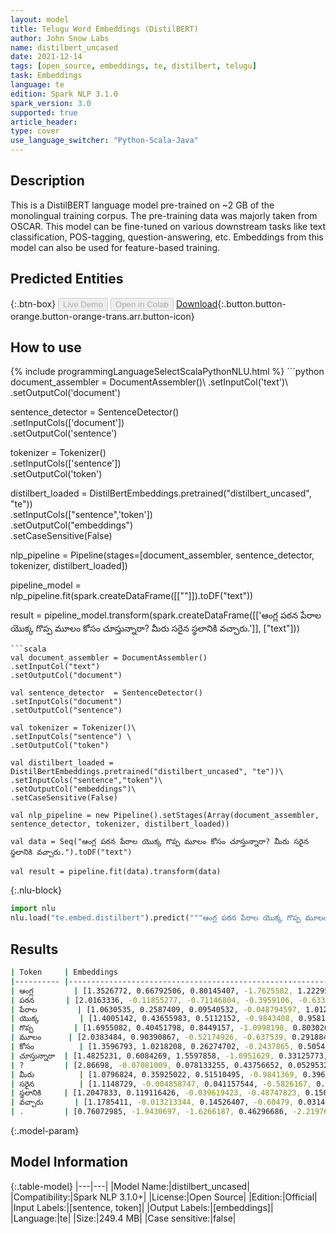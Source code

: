 ```yaml
---
layout: model
title: Telugu Word Embeddings (DistilBERT)
author: John Snow Labs
name: distilbert_uncased
date: 2021-12-14
tags: [open_source, embeddings, te, distilbert, telugu]
task: Embeddings
language: te
edition: Spark NLP 3.1.0
spark_version: 3.0
supported: true
article_header:
type: cover
use_language_switcher: "Python-Scala-Java"
---
```


## Description

This is a DistilBERT language model pre-trained on ~2 GB of the monolingual training corpus. The pre-training data was majorly taken from OSCAR. This model can be fine-tuned on various downstream tasks like text classification, POS-tagging, question-answering, etc. Embeddings from this model can also be used for feature-based training.

## Predicted Entities



{:.btn-box}
<button class="button button-orange" disabled>Live Demo</button>
<button class="button button-orange" disabled>Open in Colab</button>
[Download](https://s3.amazonaws.com/auxdata.johnsnowlabs.com/public/models/distilbert_uncased_te_3.1.0_3.0_1639472349482.zip){:.button.button-orange.button-orange-trans.arr.button-icon}

## How to use



<div class="tabs-box" markdown="1">
{% include programmingLanguageSelectScalaPythonNLU.html %}
```python
document_assembler = DocumentAssembler()\
.setInputCol('text')\
.setOutputCol('document')

sentence_detector = SentenceDetector() \
.setInputCols(['document'])\
.setOutputCol('sentence')

tokenizer = Tokenizer()\
.setInputCols(['sentence']) \
.setOutputCol('token')

distilbert_loaded = DistilBertEmbeddings.pretrained("distilbert_uncased", "te"))\
.setInputCols(["sentence",'token'])\
.setOutputCol("embeddings")\
.setCaseSensitive(False)

nlp_pipeline = Pipeline(stages=[document_assembler, sentence_detector, tokenizer, distilbert_loaded])

pipeline_model = nlp_pipeline.fit(spark.createDataFrame([[""]]).toDF("text"))

result = pipeline_model.transform(spark.createDataFrame([['ఆంగ్ల పఠన పేరాల యొక్క గొప్ప మూలం కోసం చూస్తున్నారా? మీరు సరైన స్థలానికి వచ్చారు.']], ["text"]))

```
```scala
val document_assembler = DocumentAssembler() 
.setInputCol("text") 
.setOutputCol("document")

val sentence_detector  = SentenceDetector()
.setInputCols("document")
.setOutputCol("sentence")

val tokenizer = Tokenizer()\
.setInputCols("sentence") \
.setOutputCol("token")

val distilbert_loaded = DistilBertEmbeddings.pretrained("distilbert_uncased", "te"))\
.setInputCols("sentence","token")\
.setOutputCol("embeddings")\
.setCaseSensitive(False)

val nlp_pipeline = new Pipeline().setStages(Array(document_assembler, sentence_detector, tokenizer, distilbert_loaded))

val data = Seq("ఆంగ్ల పఠన పేరాల యొక్క గొప్ప మూలం కోసం చూస్తున్నారా? మీరు సరైన స్థలానికి వచ్చారు.").toDF("text")

val result = pipeline.fit(data).transform(data)
```


{:.nlu-block}
```python
import nlu
nlu.load("te.embed.distilbert").predict("""ఆంగ్ల పఠన పేరాల యొక్క గొప్ప మూలం కోసం చూస్తున్నారా? మీరు సరైన స్థలానికి వచ్చారు.""")
```

</div>

## Results

```bash
| Token    	| Embeddings                                                           	|
|----------	|----------------------------------------------------------------------	|
| ఆంగ్ల     	| [1.3526772, 0.66792506, 0.80145407, -1.7625582, 1.222954, ...]        |
| పఠన      	| [2.0163336, -0.11855277, -0.71146804, -0.3959106, -0.63389313, ...]  	|
| పేరాల      	| [1.0630535, 0.2587409, 0.09540532, -0.048794597, 1.0124478, ...]     	|
| యొక్క      	| [1.4005142, 0.43655983, 0.5112152, -0.9843408, 0.9581941, ...]       	|
| గొప్ప      	| [1.6955082, 0.40451798, 0.8449157, -1.0998198, 0.80302626, ...]      	|
| మూలం     	| [2.0383484, 0.90390867, -0.52174926, -0.637539, 0.29188454, ...]     	|
| కోసం      	| [1.3596793, 1.0218208, 0.26274702, -0.2437865, 0.50547075, ...]      	|
| చూస్తున్నారా 	| [1.4825231, 0.6084269, 1.5597858, -1.0951629, 0.33125773, ...]       	|
| ?        	| [2.86698, -0.07081009, 0.078133255, 0.43756652, 0.05295326, ...]     	|
| మీరు      	| [1.0796824, 0.35925022, 0.51510495, -0.9841369, 0.39694318, ...]     	|
| సరైన      	| [1.1148729, -0.004858747, 0.041157544, -0.5826167, 0.24176109, ...]  	|
| స్థలానికి    	| [1.2047833, 0.119116426, -0.039619423, -0.48747823, 0.15061232, ...] 	|
| వచ్చారు    	| [1.1785411, -0.013213344, 0.14526407, -0.60479, 0.031448614, ...]    	|
| .        	| [0.76072985, -1.9430697, -1.6266187, 0.46296686, -2.2197602, ...]    	|
```

{:.model-param}
## Model Information

{:.table-model}
|---|---|
|Model Name:|distilbert_uncased|
|Compatibility:|Spark NLP 3.1.0+|
|License:|Open Source|
|Edition:|Official|
|Input Labels:|[sentence, token]|
|Output Labels:|[embeddings]|
|Language:|te|
|Size:|249.4 MB|
|Case sensitive:|false|
